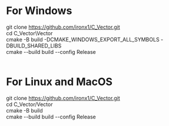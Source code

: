 # For Windows
git clone https://github.com/ironx1/C_Vector.git <br />
cd C_Vector\Vector <br />
cmake -B build -DCMAKE_WINDOWS_EXPORT_ALL_SYMBOLS -DBUILD_SHARED_LIBS <br />
cmake --build build --config Release <br /><br />

# For Linux and MacOS
git clone https://github.com/ironx1/C_Vector.git <br />
cd C_Vector/Vector <br />
cmake -B build <br />
cmake --build build --config Release
